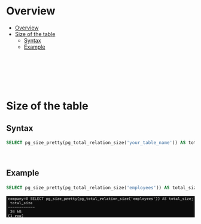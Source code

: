 # Overview

- [Overview](#overview)
- [Size of the table](#size-of-the-table)
  - [Syntax](#syntax)
  - [Example](#example)

&nbsp;

&nbsp;

&nbsp;

# Size of the table

## Syntax

```sql
SELECT pg_size_pretty(pg_total_relation_size('your_table_name')) AS total_size;
```

&nbsp;

## Example

```sql
SELECT pg_size_pretty(pg_total_relation_size('employees')) AS total_size;
```

<img src="../assets/table/table-size.png">

&nbsp;

&nbsp;
